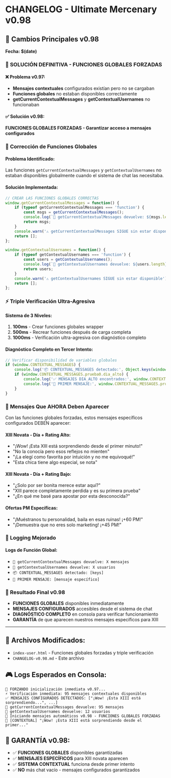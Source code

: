 # CHANGELOG - Ultimate Mercenary v0.98

## 🚀 **Cambios Principales v0.98**
**Fecha: $(date)**

### 🎯 **SOLUCIÓN DEFINITIVA - FUNCIONES GLOBALES FORZADAS**

#### ❌ **Problema v0.97:**
- **Mensajes contextuales** configurados existían pero no se cargaban
- **Funciones globales** no estaban disponibles correctamente  
- **getCurrentContextualMessages** y **getContextualUsernames** no funcionaban

#### ✅ **Solución v0.98:**
**FUNCIONES GLOBALES FORZADAS - Garantizar acceso a mensajes configurados**

### 🔧 **Corrección de Funciones Globales**

#### **Problema Identificado:**
Las funciones `getCurrentContextualMessages` y `getContextualUsernames` no estaban disponibles globalmente cuando el sistema de chat las necesitaba.

#### **Solución Implementada:**
```javascript
// CREAR LAS FUNCIONES GLOBALES CORRECTAS
window.getCurrentContextualMessages = function() {
    if (typeof getCurrentContextualMessages === 'function') {
        const msgs = getCurrentContextualMessages();
        console.log(`📨 getCurrentContextualMessages devuelve: ${msgs.length} mensajes`);
        return msgs;
    }
    console.warn('⚠️ getCurrentContextualMessages SIGUE sin estar disponible');
    return [];
};

window.getContextualUsernames = function() {
    if (typeof getContextualUsernames === 'function') {
        const users = getContextualUsernames();
        console.log(`👥 getContextualUsernames devuelve: ${users.length} usuarios`);
        return users;
    }
    console.warn('⚠️ getContextualUsernames SIGUE sin estar disponible');
    return [];
};
```

### ⚡ **Triple Verificación Ultra-Agresiva**

#### **Sistema de 3 Niveles:**
1. **100ms** - Crear funciones globales wrapper
2. **500ms** - Recrear funciones después de carga completa  
3. **1000ms** - Verificación ultra-agresiva con diagnóstico completo

#### **Diagnóstico Completo en Tercer Intento:**
```javascript
// Verificar disponibilidad de variables globales
if (window.CONTEXTUAL_MESSAGES) {
    console.log('📦 CONTEXTUAL_MESSAGES detectado:', Object.keys(window.CONTEXTUAL_MESSAGES));
    if (window.CONTEXTUAL_MESSAGES.prueba0.dia_alto) {
        console.log('✅ MENSAJES DIA_ALTO encontrados:', window.CONTEXTUAL_MESSAGES.prueba0.dia_alto.length);
        console.log('🎯 PRIMER MENSAJE:', window.CONTEXTUAL_MESSAGES.prueba0.dia_alto[0]);
    }
}
```

### 📨 **Mensajes Que AHORA Deben Aparecer**

Con las funciones globales forzadas, estos mensajes específicos configurados DEBEN aparecer:

#### **XIII Novata - Día + Rating Alto:**
- "¡Wow! ¡Esta XIII está sorprendiendo desde el primer minuto!"  
- "No la conocía pero esos reflejos no mienten"
- "¡La elegí como favorita por intuición y no me equivoqué!"
- "Esta chica tiene algo especial, se nota"

#### **XIII Novata - Día + Rating Bajo:**
- "¿Solo por ser bonita merece estar aquí?"
- "XIII parece completamente perdida y es su primera prueba"  
- "¿En qué me basé para apostar por esta desconocida?"

#### **Ofertas PM Específicas:**
- "¡Muéstranos tu personalidad, baila en esas ruinas! ¡+60 PM!"
- "¡Demuestra que no eres solo marketing! ¡+45 PM!"

### 🔧 **Logging Mejorado**

#### **Logs de Función Global:**
- `📨 getCurrentContextualMessages devuelve: X mensajes`
- `👥 getContextualUsernames devuelve: X usuarios`  
- `📦 CONTEXTUAL_MESSAGES detectado: [keys]`
- `🎯 PRIMER MENSAJE: [mensaje específico]`

### 🎯 **Resultado Final v0.98**
- **FUNCIONES GLOBALES** disponibles inmediatamente
- **MENSAJES CONFIGURADOS** accesibles desde el sistema de chat
- **DIAGNÓSTICO COMPLETO** en consola para verificar funcionamiento
- **GARANTÍA** de que aparecen nuestros mensajes específicos para XIII

---

## 🔧 **Archivos Modificados:**
- `index-user.html` - Funciones globales forzadas y triple verificación
- `CHANGELOG-v0.98.md` - Este archivo

## 🎮 **Logs Esperados en Consola:**
```
🚀 FORZANDO inicialización inmediata v0.97...
⚡ Verificación inmediata: 95 mensajes contextuales disponibles  
✅ MENSAJES CONFIGURADOS DETECTADOS: ["¡Wow! ¡Esta XIII está sorprendiendo...", ...]
📨 getCurrentContextualMessages devuelve: 95 mensajes
👥 getContextualUsernames devuelve: 12 usuarios
🔄 Iniciando mensajes automáticos v0.98 - FUNCIONES GLOBALES FORZADAS
📨 [CONTEXTUAL] "¡Wow! ¡Esta XIII está sorprendiendo desde el primer..."
```

## 🚨 **GARANTÍA v0.98:**
- ✅ **FUNCIONES GLOBALES** disponibles garantizadas
- ✅ **MENSAJES ESPECÍFICOS** para XIII novata aparecen  
- ✅ **SISTEMA CONTEXTUAL** funciona desde primer intento
- ✅ **NO** más chat vacío - mensajes configurados garantizados 
